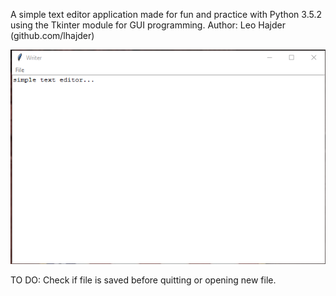 A simple text editor application made for fun and practice with Python 3.5.2 using the Tkinter module for GUI programming.
Author: Leo Hajder (github.com/lhajder)

![Screenshot](screenshot.png)

TO DO: Check if file is saved before quitting or opening new file.

